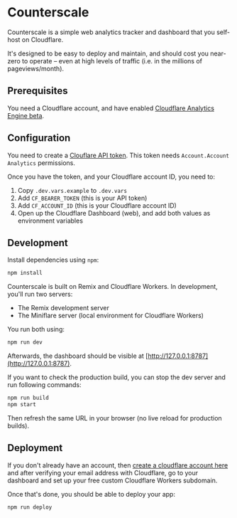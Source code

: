 # Counterscale

Counterscale is a simple web analytics tracker and dashboard that you self-host on Cloudflare.

It's designed to be easy to deploy and maintain, and should cost you near-zero to operate – even at high levels of traffic (i.e. in the millions of pageviews/month).

## Prerequisites

You need a Cloudflare account, and have enabled [Cloudflare Analytics Engine beta](https://developers.cloudflare.com/analytics/analytics-engine/get-started/).

## Configuration

You need to create a [Clouflare API token](https://developers.cloudflare.com/fundamentals/api/get-started/create-token/). This token needs `Account.Account Analytics` permissions.

Once you have the token, and your Cloudflare account ID, you need to:

1. Copy `.dev.vars.example` to `.dev.vars`
2. Add `CF_BEARER_TOKEN` (this is your API token)
3. Add `CF_ACCOUNT_ID` (this is your Cloudflare account ID)
4. Open up the Cloudflare Dashboard (web), and add both values as environment variables

## Development

Install dependencies using `npm`:

```sh
npm install
```

Counterscale is built on Remix and Cloudflare Workers. In development, you'll run two servers:

- The Remix development server
- The Miniflare server (local environment for Cloudflare Workers)

You run both using:

```sh
npm run dev
```

Afterwards, the dashboard should be visible at [http://127.0.0.1:8787](http://127.0.0.1:8787).

If you want to check the production build, you can stop the dev server and run following commands:

```sh
npm run build
npm start
```

Then refresh the same URL in your browser (no live reload for production builds).

## Deployment

If you don't already have an account, then [create a cloudflare account here](https://dash.cloudflare.com/sign-up) and after verifying your email address with Cloudflare, go to your dashboard and set up your free custom Cloudflare Workers subdomain.

Once that's done, you should be able to deploy your app:

```sh
npm run deploy
```
